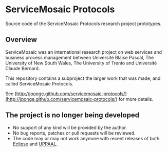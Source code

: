 # ServiceMosaic Protocols

Source code of the ServiceMosaic Protocols research project prototypes.

## Overview

ServiceMosaic was an international research project on web services and business process management between Université Blaise Pascal, The University of New South Wales, The University of Trento and Université Claude Bernard.

This repository contains a subproject the larger work that was made, and called ServiceMosaic Protocols.

See [http://jponge.github.com/servicemosaic-protocols/](http://jponge.github.com/servicemosaic-protocols/) for more details.

## The project is no longer being developed

* No support of any kind will be provided by the author.
* No bug reports, patches or pull requests will be reviewed.
* The code may or may not work anymore with recent releases of both [Eclipse](http://www.eclipse.org/) and [UPPAAL](http://www.uppaal.org/).


